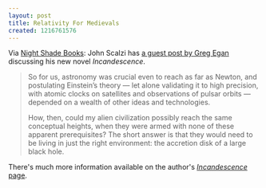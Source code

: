 ```yaml
---
layout: post
title: Relativity For Medievals
created: 1216761576
---
```

Via [Night Shade Books](http://www.nightshadebooks.com/2008/07/22/the-big-idea-behind-incandescence/):   John Scalzi has [a guest post by Greg Egan](http://scalzi.com/whatever/?p=1064) discussing his new novel *Incandescence*.

> So for us, astronomy was crucial even to reach as far as Newton, and postulating Einstein’s theory — let alone validating it to high precision, with atomic clocks on satellites and observations of pulsar orbits — depended on a wealth of other ideas and technologies.
>
> How, then, could my alien civilization possibly reach the same conceptual heights, when they were armed with none of these apparent prerequisites?<!--break--> The short answer is that they would need to be living in just the right environment: the accretion disk of a large black hole.

There's much more information available on the author's [*Incandescence* page](http://www.gregegan.net/INCANDESCENCE/Incandescence.html). 
